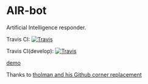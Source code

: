 # AIR-bot
Artificial Intelligence  responder.

Travis CI: [![Travis](https://img.shields.io/travis/Lazerbeak12345/AIR-bot.svg)]()

Travis CI(develop): [![Travis](https://img.shields.io/travis/Lazerbeak12345/AIR-bot/develop.svg)]()

[demo](https://lazerbeak12345.github.io/AIR-bot/)

Thanks to [tholman and his Github corner replacement](https://github.com/tholman/github-corners)
